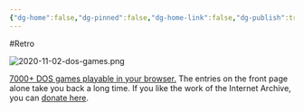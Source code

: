 ```yaml
---
{"dg-home":false,"dg-pinned":false,"dg-home-link":false,"dg-publish":true,"tags":["dgblip"],"created-date":"2020-11-02T00:00:00","disabled rules":["yaml-title","yaml-title-alias","file-name-heading"],"title":"philipp @ 2020-11-02","dg-permalink":"2020/11/02/dos-games/","updated-date":"2025-04-30T22:27:37","dg-path":"blips/2020-11-02-dos-games.md","permalink":"/2020/11/02/dos-games/","dgPassFrontmatter":true}
---
```



#Retro

![2020-11-02-dos-games.png](/img/user/attachments/2020-11-02-dos-games.png)

[7000+ DOS games playable in your browser.](https://archive.org/details/softwarelibrary_msdos_games?&sort=-downloads&page=1)
The entries on the front page alone take you back a long time. If you like the work of the Internet Archive, you can [donate here](https://archive.org/donate/).



